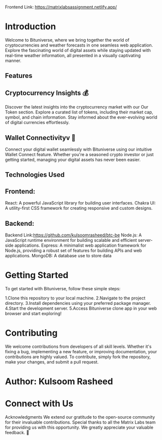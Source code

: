 
Frontend Link: https://matrixlabsassignment.netlify.app/
# Introduction
Welcome to Bituniverse, where we bring together the world of cryptocurrencies and weather forecasts in one seamless web application. Explore the fascinating world of digital assets while staying updated with real-time weather information, all presented in a visually captivating manner.
## Features
## Cryptocurrency Insights 💰
Discover the latest insights into the cryptocurrency market with our Our Token section. Explore a curated list of tokens, including their market cap, symbol, and chain information. Stay informed about the ever-evolving world of digital currencies effortlessly.

## Wallet Connectivityv 🔗
Connect your digital wallet seamlessly with Bituniverse using our intuitive Wallet Connect feature. Whether you're a seasoned crypto investor or just getting started, managing your digital assets has never been easier.

## Technologies Used
## Frontend:

React: A powerful JavaScript library for building user interfaces.
Chakra UI: A utility-first CSS framework for creating responsive and custom designs.

## Backend:
Backend Link:https://github.com/kulsoomrasheed/btc-be
Node.js: A JavaScript runtime environment for building scalable and efficient server-side applications.
Express: A minimalist web application framework for Node.js, providing a robust set of features for building APIs and web applications.
MongoDB: A database use to store data

# Getting Started
To get started with Bituniverse, follow these simple steps:

1.Clone this repository to your local machine.
2.Navigate to the project directory.
3.Install dependencies using your preferred package manager.
4.Start the development server.
5.Access Bituniverse clone app in your web browser and start exploring!

# Contributing
We welcome contributions from developers of all skill levels. Whether it's fixing a bug, implementing a new feature, or improving documentation, your contributions are highly valued. To contribute, simply fork the repository, make your changes, and submit a pull request.

# Author: Kulsoom Rasheed
# Connect with Us

Acknowledgments
We extend our gratitude to the open-source community for their invaluable contributions. Special thanks to all the Matrix Labs team for providing us with this opportunity. We greatly appreciate your valuable feedback. 🙏




